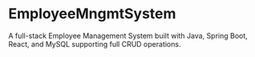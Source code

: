 # EmployeeMngmtSystem
A full-stack Employee Management System built with Java, Spring Boot, React, and MySQL supporting full CRUD operations.
